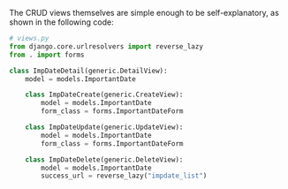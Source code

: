 The CRUD views themselves are simple enough to be self-explanatory, as shown in
the following code:

```python
# views.py
from django.core.urlresolvers import reverse_lazy
from . import forms

class ImpDateDetail(generic.DetailView):
    model = models.ImportantDate

    class ImpDateCreate(generic.CreateView):
        model = models.ImportantDate
        form_class = forms.ImportantDateForm

    class ImpDateUpdate(generic.UpdateView):
        model = models.ImportantDate
        form_class = forms.ImportantDateForm

    class ImpDateDelete(generic.DeleteView):
        model = models.ImportantDate
        success_url = reverse_lazy("impdate_list")
```
